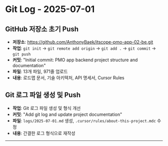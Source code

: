 # Git Log - 2025-07-01

## GitHub 저장소 초기 Push
- **저장소**: https://github.com/AnthonyBaek/itscope-pmo-app-02-be.git
- **작업**: `git init` → `git remote add origin` → `git add .` → `git commit` → `git push`
- **커밋**: "Initial commit: PMO app backend project structure and documentation"
- **파일**: 13개 파일, 971줄 업로드
- **내용**: 로드맵 문서, 기술 아키텍처, API 명세서, Cursor Rules

## Git 로그 파일 생성 및 Push
- **작업**: Git 로그 파일 생성 및 형식 개선
- **커밋**: "Add git log and update project documentation"
- **파일**: `logs/2025-07-01.md` 생성, `.cursor/rules/about-this-project.mdc` 수정
- **내용**: 간결한 로그 형식으로 재작성

--- 